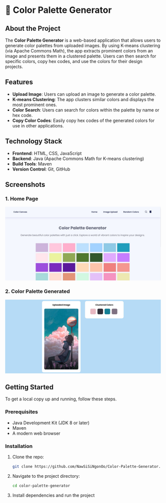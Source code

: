# 🎨 Color Palette Generator

## About the Project

The **Color Palette Generator** is a web-based application that allows users to generate color palettes from uploaded images. By using K-means clustering (via Apache Commons Math), the app extracts prominent colors from an image and presents them in a clustered palette. Users can then search for specific colors, copy hex codes, and use the colors for their design projects.

## Features
- **Upload Image**: Users can upload an image to generate a color palette.
- **K-means Clustering**: The app clusters similar colors and displays the most prominent ones.
- **Color Search**: Users can search for colors within the palette by name or hex code.
- **Copy Color Codes**: Easily copy hex codes of the generated colors for use in other applications.

## Technology Stack
- **Frontend**: HTML, CSS, JavaScript
- **Backend**: Java (Apache Commons Math for K-means clustering)
- **Build Tools**: Maven
- **Version Control**: Git, GitHub

## Screenshots
### 1. Home Page
![Home Page](https://github.com/NawSiSiNgonOo/Color-Palette-Generator/blob/main/Home%20Page.jpg)

### 2. Color Palette Generated
![Palette Generated](https://github.com/NawSiSiNgonOo/Color-Palette-Generator/blob/main/Clustered%20colors.jpg)

## Getting Started

To get a local copy up and running, follow these steps.

### Prerequisites

- Java Development Kit (JDK 8 or later)
- Maven
- A modern web browser

### Installation

1. Clone the repo:
   ```bash
   git clone https://github.com/NawSiSiNgonOo/Color-Palette-Generator.git

2. Navigate to the project directory:
   ```bash
   cd color-palette-generator

3. Install dependencies and run the project
  
